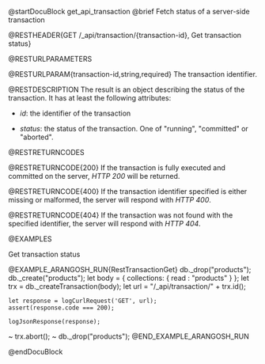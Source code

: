 
@startDocuBlock get_api_transaction
@brief Fetch status of a server-side transaction

@RESTHEADER{GET /_api/transaction/{transaction-id}, Get transaction status}

@RESTURLPARAMETERS

@RESTURLPARAM{transaction-id,string,required}
The transaction identifier.

@RESTDESCRIPTION
The result is an object describing the status of the transaction. 
It has at least the following attributes:

- *id*: the identifier of the transaction

- *status*: the status of the transaction. One of "running", "committed" or "aborted".

@RESTRETURNCODES

@RESTRETURNCODE{200}
If the transaction is fully executed and committed on the server,
*HTTP 200* will be returned.

@RESTRETURNCODE{400}
If the transaction identifier specified is either missing or malformed, the server
will respond with *HTTP 400*.

@RESTRETURNCODE{404}
If the transaction was not found with the specified identifier, the server
will respond with *HTTP 404*.

@EXAMPLES

Get transaction status

@EXAMPLE_ARANGOSH_RUN{RestTransactionGet}
    db._drop("products");
    db._create("products");
    let body = {
      collections: {
        read : "products"
      }
    };
    let trx = db._createTransaction(body);
    let url = "/_api/transaction/" + trx.id();

    let response = logCurlRequest('GET', url);
    assert(response.code === 200);

    logJsonResponse(response);

  ~ trx.abort();
  ~ db._drop("products");
@END_EXAMPLE_ARANGOSH_RUN

@endDocuBlock

